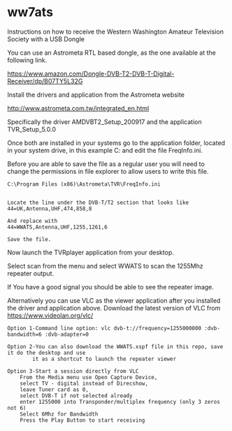# ww7ats
Instructions on how to receive the Western Washington Amateur Television Society with a USB Dongle

You can use an Astrometa RTL based dongle, as the one available at the following link.

https://www.amazon.com/Dongle-DVB-T2-DVB-T-Digital-Receiver/dp/B07TY5L32G

Install the drivers and application from the Astrometa website

http://www.astrometa.com.tw/integrated_en.html

Specifically the driver AMDVBT2_Setup_200917 and the application TVR_Setup_5.0.0

Once both are installed in your systems go to the application folder, located in your system drive, in this example C:
and edit the file FreqInfo.ini.

Before you are able to save the file as a regular user you will need to change the permissions in file explorer to allow users to write this file.

    C:\Program Files (x86)\Astrometa\TVR\FreqInfo.ini


    Locate the line under the DVB-T/T2 section that looks like
    44=UK,Antenna,UHF,474,858,8

    And replace with
    44=WWATS,Antenna,UHF,1255,1261,6

    Save the file.

Now launch the TVRplayer application from your desktop.

Select scan from the menu and select WWATS to scan the 1255Mhz repeater output.

If You have a good signal you should be able to see the repeater image.


Alternatively you can use VLC as the viewer application after you installed the driver and application above.
    Download the latest version of VLC from https://www.videolan.org/vlc/

    Option 1-Command line option: vlc dvb-t://frequency=1255000000 :dvb-bandwidth=6 :dvb-adapter=0

    Option 2-You can also download the WWATS.xspf file in this repo, save it do the desktop and use 
            it as a shortcut to launch the repeater viewer

    Option 3-Start a session directly from VLC
        From the Media menu use Open Capture Device, 
        select TV - digital instead of Direcshow, 
        leave Tuner card as 0, 
        select DVB-T if not selected already 
        enter 1255000 into Transponder/multiplex frequency (only 3 zeros not 6)
        Select 6Mhz for Bandwidth
        Press the Play Button to start receiving



